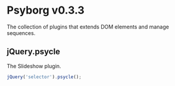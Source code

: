 # Psyborg v0.3.3

The collection of plugins that extends DOM elements and manage sequences.

## jQuery.psycle

The Slideshow plugin.

```javascript
jQuery('selector').psycle();
```